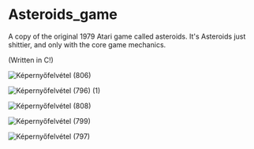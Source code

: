 # Asteroids_game
A copy of the original 1979 Atari game called asteroids. It's Asteroids just shittier, and only with the core game mechanics.

(Written in C!)

![Képernyőfelvétel (806)](https://user-images.githubusercontent.com/71033576/206851367-bd9c0cdd-8d06-4598-bb66-15c66b4dfbe6.png)

![Képernyőfelvétel (796) (1)](https://user-images.githubusercontent.com/71033576/206851388-d9167c37-7a5a-47e4-9a41-e5b78bd5a203.png)

![Képernyőfelvétel (808)](https://user-images.githubusercontent.com/71033576/206851484-1eb580b8-737b-4450-a99c-c43378b9e19f.png)

![Képernyőfelvétel (799)](https://user-images.githubusercontent.com/71033576/206851436-705566b6-6941-4b6c-9830-e9aa9529b0a6.png)

![Képernyőfelvétel (797)](https://user-images.githubusercontent.com/71033576/206851384-47d8e880-cce0-4432-bf66-cd1b54af26dd.png)

